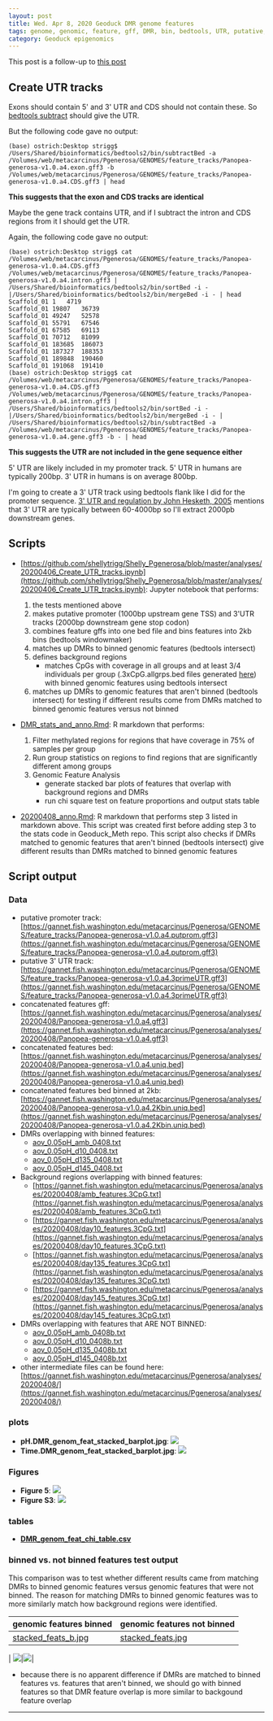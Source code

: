 ```yaml
---
layout: post
title: Wed. Apr 8, 2020 Geoduck DMR genome features
tags: genome, genomic, feature, gff, DMR, bin, bedtools, UTR, putative, promoter, track
category: Geoduck epigenomics
---
```


This post is a follow-up to [this post](https://shellytrigg.github.io/245th-post/)

## Create UTR tracks
Exons should contain 5' and 3' UTR and CDS should not contain these. So [bedtools subtract](https://bedtools.readthedocs.io/en/latest/content/tools/subtract.html) should give the UTR.
	
But the following code gave no output:	

```
(base) ostrich:Desktop strigg$ /Users/Shared/bioinformatics/bedtools2/bin/subtractBed -a /Volumes/web/metacarcinus/Pgenerosa/GENOMES/feature_tracks/Panopea-generosa-v1.0.a4.exon.gff3 -b /Volumes/web/metacarcinus/Pgenerosa/GENOMES/feature_tracks/Panopea-generosa-v1.0.a4.CDS.gff3 | head

```

**This suggests that the exon and CDS tracks are identical**

Maybe the gene track contains UTR, and if I subtract the intron and CDS regions from it I should get the UTR.

Again, the following code gave no output:

```
(base) ostrich:Desktop strigg$ cat /Volumes/web/metacarcinus/Pgenerosa/GENOMES/feature_tracks/Panopea-generosa-v1.0.a4.CDS.gff3 /Volumes/web/metacarcinus/Pgenerosa/GENOMES/feature_tracks/Panopea-generosa-v1.0.a4.intron.gff3 | /Users/Shared/bioinformatics/bedtools2/bin/sortBed -i - |/Users/Shared/bioinformatics/bedtools2/bin/mergeBed -i - | head
Scaffold_01	1	4719
Scaffold_01	19807	36739
Scaffold_01	49247	52578
Scaffold_01	55791	67546
Scaffold_01	67585	69113
Scaffold_01	70712	81099
Scaffold_01	183685	186073
Scaffold_01	187327	188353
Scaffold_01	189848	190460
Scaffold_01	191068	191410
(base) ostrich:Desktop strigg$ cat /Volumes/web/metacarcinus/Pgenerosa/GENOMES/feature_tracks/Panopea-generosa-v1.0.a4.CDS.gff3 /Volumes/web/metacarcinus/Pgenerosa/GENOMES/feature_tracks/Panopea-generosa-v1.0.a4.intron.gff3 | /Users/Shared/bioinformatics/bedtools2/bin/sortBed -i - |/Users/Shared/bioinformatics/bedtools2/bin/mergeBed -i - | /Users/Shared/bioinformatics/bedtools2/bin/subtractBed -a /Volumes/web/metacarcinus/Pgenerosa/GENOMES/feature_tracks/Panopea-generosa-v1.0.a4.gene.gff3 -b - | head
```

**This suggests the UTR are not included in the gene sequence either**

5' UTR are likely included in my promoter track. 5' UTR in humans are typically 200bp. 3' UTR in humans is on average 800bp.

I'm going to create a 3' UTR track using bedtools flank like I did for the promoter sequence. [3' UTR and regulation by John Hesketh, 2005](https://onlinelibrary.wiley.com/doi/abs/10.1038/npg.els.0005011) mentions that 3' UTR are typically between 60-4000bp so I'll extract 2000pb downstream genes.

## Scripts
- [https://github.com/shellytrigg/Shelly_Pgenerosa/blob/master/analyses/20200406_Create_UTR_tracks.ipynb](https://github.com/shellytrigg/Shelly_Pgenerosa/blob/master/analyses/20200406_Create_UTR_tracks.ipynb):  Jupyter notebook that performs:
	1. the tests mentioned above 
	2. makes putative promoter (1000bp upstream gene TSS) and 3'UTR tracks (2000bp downstream gene stop codon)
	3. combines feature gffs into one bed file and bins features into 2kb bins (bedtools windowmaker)
	4. matches up DMRs to binned genomic features (bedtools intersect)
	5. defines background regions 
		- matches CpGs with coverage in all groups and at least 3/4 individuals per group (.3xCpG.allgrps.bed files generated [here](https://shellytrigg.github.io/245th-post/)) with binned genomic features using bedtools intersect
	6. matches up DMRs to genomic features that aren't binned (bedtools intersect) for testing if different results come from DMRs matched to binned genomic features versus not binned 

- [DMR_stats_and_anno.Rmd](https://github.com/hputnam/Geoduck_Meth/blob/master/RAnalysis/Scripts/DMR_stats_and_anno.Rmd):  R markdown that performs:
	1. Filter methylated regions for regions that have coverage in 75% of samples per group
	2. Run group statistics on regions to find regions that are significantly different among groups
	3. Genomic Feature Analysis
		- generate stacked bar plots of features that overlap with background regions and DMRs
		- run chi square test on feature proportions and output stats table

- [20200408_anno.Rmd](https://github.com/shellytrigg/Shelly_Pgenerosa/blob/master/analyses/20200408_anno/20200408_anno.Rmd):  R markdown that performs step 3 listed in markdown above. This script was created first before adding step 3 to the stats code in Geoduck_Meth repo. This script also checks if DMRs matched to genomic features that aren't binned (bedtools intersect) give different results than DMRs matched to binned genomic features 

## Script output
### Data
- putative promoter track: [https://gannet.fish.washington.edu/metacarcinus/Pgenerosa/GENOMES/feature_tracks/Panopea-generosa-v1.0.a4.putprom.gff3](https://gannet.fish.washington.edu/metacarcinus/Pgenerosa/GENOMES/feature_tracks/Panopea-generosa-v1.0.a4.putprom.gff3)
- putative 3' UTR track: [https://gannet.fish.washington.edu/metacarcinus/Pgenerosa/GENOMES/feature_tracks/Panopea-generosa-v1.0.a4.3primeUTR.gff3](https://gannet.fish.washington.edu/metacarcinus/Pgenerosa/GENOMES/feature_tracks/Panopea-generosa-v1.0.a4.3primeUTR.gff3)
- concatenated features gff: [https://gannet.fish.washington.edu/metacarcinus/Pgenerosa/analyses/20200408/Panopea-generosa-v1.0.a4.gff3](https://gannet.fish.washington.edu/metacarcinus/Pgenerosa/analyses/20200408/Panopea-generosa-v1.0.a4.gff3)
- concatenated features bed: [https://gannet.fish.washington.edu/metacarcinus/Pgenerosa/analyses/20200408/Panopea-generosa-v1.0.a4.uniq.bed](https://gannet.fish.washington.edu/metacarcinus/Pgenerosa/analyses/20200408/Panopea-generosa-v1.0.a4.uniq.bed)
- concatenated features bed binned at 2kb: [https://gannet.fish.washington.edu/metacarcinus/Pgenerosa/analyses/20200408/Panopea-generosa-v1.0.a4.2Kbin.uniq.bed](https://gannet.fish.washington.edu/metacarcinus/Pgenerosa/analyses/20200408/Panopea-generosa-v1.0.a4.2Kbin.uniq.bed)
- DMRs overlapping with binned features:
	- [aov_0.05pH_amb_0408.txt](https://gannet.fish.washington.edu/metacarcinus/Pgenerosa/analyses/20200408/aov_0.05pH_amb_0408.txt)
	- [aov_0.05pH_d10_0408.txt](https://gannet.fish.washington.edu/metacarcinus/Pgenerosa/analyses/20200408/aov_0.05pH_d10_0408.txt)
	- [aov_0.05pH_d135_0408.txt](https://gannet.fish.washington.edu/metacarcinus/Pgenerosa/analyses/20200408/aov_0.05pH_d135_0408.txt)
	- [aov_0.05pH_d145_0408.txt](https://gannet.fish.washington.edu/metacarcinus/Pgenerosa/analyses/20200408/aov_0.05pH_d145_0408.txt)
- Background regions overlapping with binned features:
	- [https://gannet.fish.washington.edu/metacarcinus/Pgenerosa/analyses/20200408/amb_features.3CpG.txt](https://gannet.fish.washington.edu/metacarcinus/Pgenerosa/analyses/20200408/amb_features.3CpG.txt)
	- [https://gannet.fish.washington.edu/metacarcinus/Pgenerosa/analyses/20200408/day10_features.3CpG.txt](https://gannet.fish.washington.edu/metacarcinus/Pgenerosa/analyses/20200408/day10_features.3CpG.txt)
	- [https://gannet.fish.washington.edu/metacarcinus/Pgenerosa/analyses/20200408/day135_features.3CpG.txt](https://gannet.fish.washington.edu/metacarcinus/Pgenerosa/analyses/20200408/day135_features.3CpG.txt)
	- [https://gannet.fish.washington.edu/metacarcinus/Pgenerosa/analyses/20200408/day145_features.3CpG.txt](https://gannet.fish.washington.edu/metacarcinus/Pgenerosa/analyses/20200408/day145_features.3CpG.txt)   
- DMRs overlapping with features that ARE NOT BINNED:
	- [aov_0.05pH_amb_0408b.txt](https://gannet.fish.washington.edu/metacarcinus/Pgenerosa/analyses/20200408/aov_0.05pH_amb_0408b.txt)
	- [aov_0.05pH_d10_0408b.txt](https://gannet.fish.washington.edu/metacarcinus/Pgenerosa/analyses/20200408/aov_0.05pH_d10_0408b.txt)
	- [aov_0.05pH_d135_0408b.txt](https://gannet.fish.washington.edu/metacarcinus/Pgenerosa/analyses/20200408/aov_0.05pH_d135_0408b.txt)
	- [aov_0.05pH_d145_0408b.txt](https://gannet.fish.washington.edu/metacarcinus/Pgenerosa/analyses/20200408/aov_0.05pH_d145_0408b.txt)
- other intermediate files can be found here: [https://gannet.fish.washington.edu/metacarcinus/Pgenerosa/analyses/20200408/](https://gannet.fish.washington.edu/metacarcinus/Pgenerosa/analyses/20200408/) 

### plots
- **pH.DMR\_genom\_feat\_stacked\_barplot.jpg**:  [![](https://raw.githubusercontent.com/hputnam/Geoduck_Meth/master/RAnalysis/Output/pH.DMR_genom_feat_stacked_barplot.jpg)](https://raw.githubusercontent.com/hputnam/Geoduck_Meth/master/RAnalysis/Output/pH.DMR_genom_feat_stacked_barplot.jpg)
- **Time.DMR\_genom\_feat\_stacked\_barplot.jpg**:  [![](https://raw.githubusercontent.com/hputnam/Geoduck_Meth/master/RAnalysis/Output/Time.DMR_genom_feat_stacked_barplot.jpg)](https://raw.githubusercontent.com/hputnam/Geoduck_Meth/master/RAnalysis/Output/Time.DMR_genom_feat_stacked_barplot.jpg)

### Figures
- **Figure 5**:  [![](https://raw.githubusercontent.com/hputnam/Geoduck_Meth/master/RAnalysis/Figs/Fig.5.jpg)](https://raw.githubusercontent.com/hputnam/Geoduck_Meth/master/RAnalysis/Figs/Fig.5.jpg)
- **Figure S3**:  [![](https://raw.githubusercontent.com/hputnam/Geoduck_Meth/master/RAnalysis/Figs/Fig.S3.jpg)](https://raw.githubusercontent.com/hputnam/Geoduck_Meth/master/RAnalysis/Figs/Fig.S3.jpg)

### tables
- **[DMR\_genom\_feat\_chi\_table.csv](https://github.com/hputnam/Geoduck_Meth/blob/master/RAnalysis/Output/DMR_genom_feat_chi_table.csv)**

### binned vs. not binned features test output
This comparison was to test whether different results came from matching DMRs to binned genomic features versus genomic features that were not binned. The reason for matching DMRs to binned genomic features was to more similarly match how background regions were identified. 


|genomic features binned | genomic features not binned|
|--------------------|--------------------|
|[stacked\_feats\_b.jpg](https://raw.githubusercontent.com/shellytrigg/Shelly_Pgenerosa/master/analyses/20200408_anno/stacked_feats_b.jpg) | [stacked\_feats.jpg](ttps://raw.githubusercontent.com/shellytrigg/Shelly_Pgenerosa/master/analyses/20200408_anno/stacked_feats.jpg)|
|
[![](https://raw.githubusercontent.com/shellytrigg/Shelly_Pgenerosa/master/analyses/20200408_anno/stacked_feats_b.jpg)](https://raw.githubusercontent.com/shellytrigg/Shelly_Pgenerosa/master/analyses/20200408_anno/stacked_feats_b.jpg)|[![](https://raw.githubusercontent.com/shellytrigg/Shelly_Pgenerosa/master/analyses/20200408_anno/stacked_feats.jpg)](https://raw.githubusercontent.com/shellytrigg/Shelly_Pgenerosa/master/analyses/20200408_anno/stacked_feats.jpg)|

- because there is no apparent difference if DMRs are matched to binned features vs. features that aren't binned, we should go with binned features so that DMR feature overlap is more similar to backgound feature overlap 


****



